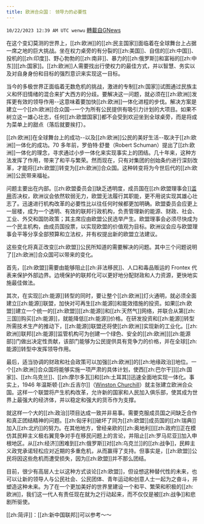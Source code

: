 ```yaml
---
title: 欧洲合众国： 领导力的必要性
---
```

`10/22/2023 12:39 AM UTC wenwu` [轉載自GNews](https://gnews.org/articles/1864531)

在这个变幻莫测的世界上，[[zh:欧洲]]的[[zh:民主国家]]面临着在全球舞台上占据一席之地的巨大挑战。坐在权力桌旁的有分裂的[[zh:美国]]、自信的[[zh:中国]]、投机的[[zh:印度]]、野心勃勃的[[zh:南非]]、暴力的[[zh:俄罗斯]]和富裕的[[zh:中东]][[zh:国家]]。[[zh:欧洲]]人需要找出行使权力的最佳方式，并以智慧、务实以及对自身身份和目标的强烈意识来实现这一目标。

当今的多极世界正面临着无数危机的挑战，激进的专制[[zh:国家]]试图通过民族主义和怀旧情绪的混合来扩大西方的分歧。要解决这一问题，就必须在[[zh:欧洲]]发挥更有效的领导作用--这意味着要加快[[zh:欧洲]]一体化进程的步伐。解决方案是建立一个[[zh:欧洲]]合众国--一个为所有公民提供有吸引力计划的大项目。如果不树立这一雄心壮志，任何[[zh:欧盟国家]]都不会受到欢迎坐到全球桌旁，而是将成为菜单上的甜点（落后就要挨打）。

[[zh:欧洲]]在全球舞台上的成功--以及[[zh:欧洲]]公民的美好生活--取决于[[zh:欧洲]]一体化的成功。70 多年前，罗伯特·舒曼（Robert Schuman）提出了[[zh:欧洲]]一体化的理念，寻求通过小步一体化来实现事实上的团结。几十年来，这种方法发挥了作用，带来了和平与繁荣。然而现在，只有对集团的创始条约进行深刻改革，才能将[[zh:欧盟]]转变为[[zh:欧洲]]合众国。这种转变将为今世后代的[[zh:欧洲]]公民带来福祉。

问题主要出在内部。[[zh:欧盟委员会]]缺乏透明度，成员国在[[zh:欧盟理事会]][滥用](https://www.politico.eu/article/eu-payout-hungary-avoid-ukraine-aid-blockade/)否决权，欧洲议会依然软弱无力，欧盟无法履行其职能，更不用说实现其雄心壮志了。迅速进行机构改革的必要性比以往任何时候都更加明确。欧盟委员会应更上一层楼，成为一个透明、有效的联邦行政机构，负责管理新的能源、财政、社会、工业、外交和国防政策；其主席应由欧盟公民选举产生。欧盟理事会必须尽快成为一个民主机构，由成员国投票，以实现欧盟的价值观为目标。欧洲议会应与欧盟理事会平等分享全部预算和立法权，并有权提出新的欧盟立法建议。

这些变化将真正改变[[zh:欧盟]]公民所知道的需要解决的问题。其中三个问题说明了[[zh:欧洲]]合众国可以带来的变化。

首先，[[zh:欧盟]]需要由能够阻止[[zh:非法移民]]、人口和毒品贩运的 Frontex 代表来保护外部边界。边境保护的联邦化可以更好地分配财政和人力资源，更快地实施最佳做法。

其次，在实现[[zh:能源]]转型的同时，要让整个[[zh:欧洲]]灯火通明，就必须全面建立[[zh:能源]]联盟，加快对可再生[[zh:能源]]和能效措施的投资。如果[[zh:欧盟]]建立一个统一的[[zh:欧盟]][[zh:能源]]和[[zh:天然气]]网络，并联合从第[[zh:三国]]购买[[zh:能源]]，就能降低[[zh:能源]]价格。在研发投资和[[zh:能源]]转型所需技术生产的推动下，[[zh:能源]]联盟还将使[[zh:欧洲]]实现新的工业化。[[zh:欧洲]]联邦[[zh:能源]]监管机构可为创建一个绿色、安全的[[zh:欧洲]][[zh:能源部]]门做出决定性贡献，该部门能够为公民提供具有竞争力的价格，并在全球[[zh:能源]]转型中发挥领导作用。

最后，适当协调的财政和社会政策可以加强[[zh:欧洲]]的[[zh:地缘政治]]地位。一个[[zh:欧洲]]合众国将能够实施一项严肃的具体计划，使西[[zh:巴尔干]][[zh:国家]]、[[zh:乌克兰]]、[[zh:摩尔多瓦]]和[[zh:土耳其]]迅速全面地实现一体化。事实上，1946 年温斯顿·[[zh:丘吉尔]]（[Winston Churchill](https://european-union.europa.eu/system/files/2021-06/eu-pioneers-winston-churchill_en.pdf)）就主张建立欧洲合众国。这样一个联盟将产生机构改革，允许新的国家和人民加入俱乐部，使其成为世界上最强大的经济体，并以稳定和强大的货币作为支撑。

就这样一个大的[[zh:政治]]项目达成一致并非易事。需要克服成员国之间缺乏合作和真正团结精神的问题。[[zh:匈牙利]]破坏了同为[[zh:欧盟]]成员国的[[zh:瑞典]]加入[[zh:北约]]的努力。在其他地方，曾经亲欧的[[zh:奥地利]][[zh:政府]]正在模仿其民粹主义极右翼竞争对手在移民问题上的言论，并阻止[[zh:罗马尼亚]]加入申根地区。从[[zh:经济]]困难到[[zh:俄罗斯]]对[[zh:乌克兰]]的[[zh:战争]]，民粹主义政党承诺轻松应对近期的多重危机，从而赢得了支持。但事实是，[[zh:欧盟]]公民将因这些危机而遭受损失，因为[[zh:欧盟]]并不那么团结。

目前，很少有高层人士以这种方式谈论[[zh:欧盟]]，但设想这种替代性的未来，也可以让新的领导人与公民社会、公民团体、青年运动和创意人士一起为之奋斗，并塑造这种未来。为了在一个更加美好的世界里建设一个和平、繁荣和积极的[[zh:欧洲]]，我们这一代人有责任现在就为之行动起来，而不仅仅是被[[zh:战争]]和悲剧所驱使。

[[zh:简评]]：[[zh:新中国联邦]]可以参考～～
